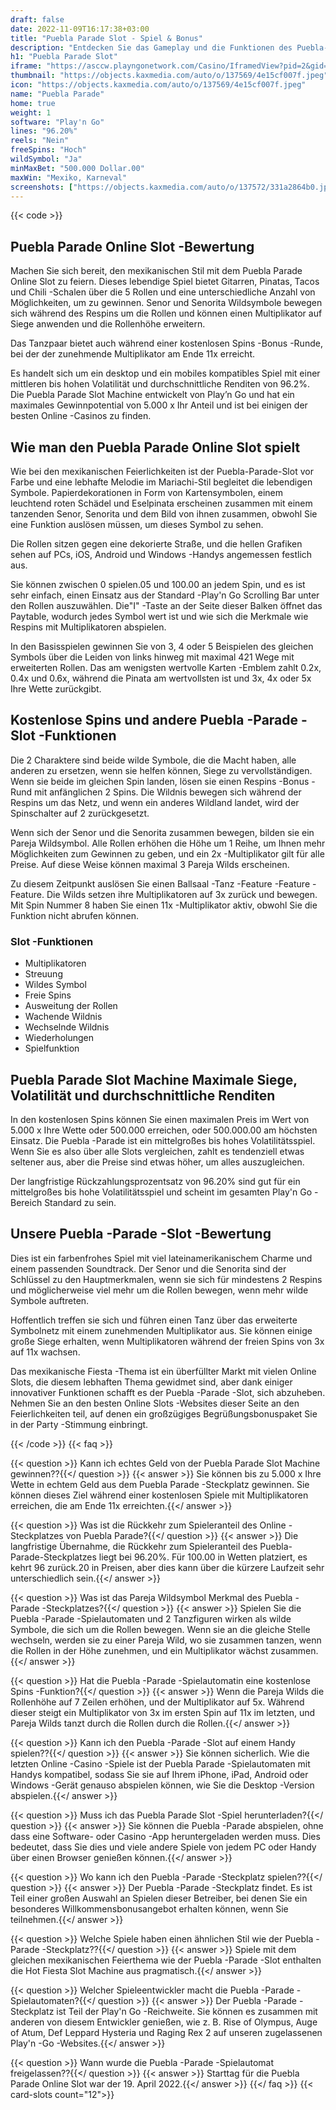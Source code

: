 ```yaml
---
draft: false
date: 2022-11-09T16:17:38+03:00
title: "Puebla Parade Slot - Spiel & Bonus"
description: "Entdecken Sie das Gameplay und die Funktionen des Puebla-Parade-Online-Slot mit mexikanischem Thema in unserer vollständigen Bewertung. Wir sehen auch, wo wir mit dem besten Casino -Bonus spielen können."
h1: "Puebla Parade Slot"
iframe: "https://asccw.playngonetwork.com/Casino/IframedView?pid=2&gid=pueblaparade&lang=en_US&practice=1&channel=desktop&div=flashobject&width=100%25&height=100%25&user=&password=&ctx=&demo=2&brand=&lobby=&rccurrentsessiontime=0&rcintervaltime=0&rcaccounthistoryurl=&rccontinueurl=&rcexiturl=&rchistoryurlmode=&autoplaylimits=0&autoplayreset=0&callback=flashCallback&rcmga=&resourcelevel=0&hasjackpots=False&country=&pauseplay=&playlimit=&selftest=&sessiontime=&coreweburl=https://asccw.playngonetwork.com/&showpoweredby=True"
thumbnail: "https://objects.kaxmedia.com/auto/o/137569/4e15cf007f.jpeg"
icon: "https://objects.kaxmedia.com/auto/o/137569/4e15cf007f.jpeg"
name: "Puebla Parade"
home: true
weight: 1
software: "Play'n Go"
lines: "96.20%"
reels: "Nein"
freeSpins: "Hoch"
wildSymbol: "Ja"
minMaxBet: "500.000 Dollar.00"
maxWin: "Mexiko, Karneval"
screenshots: ["https://objects.kaxmedia.com/auto/o/137572/331a2864b0.jpeg"]
---
```


{{< code >}}<h2>Puebla Parade Online Slot -Bewertung</h2><p>Machen Sie sich bereit, den mexikanischen Stil mit dem Puebla Parade Online Slot zu feiern. Dieses lebendige Spiel bietet Gitarren, Pinatas, Tacos und Chili -Schalen über die 5 Rollen und eine unterschiedliche Anzahl von Möglichkeiten, um zu gewinnen. Senor und Senorita Wildsymbole bewegen sich während des Respins um die Rollen und können einen Multiplikator auf Siege anwenden und die Rollenhöhe erweitern.</p><p>Das Tanzpaar bietet auch während einer kostenlosen Spins -Bonus -Runde, bei der der zunehmende Multiplikator am Ende 11x erreicht.</p><p>Es handelt sich um ein desktop und ein mobiles kompatibles Spiel mit einer mittleren bis hohen Volatilität und durchschnittliche Renditen von 96.2%. Die Puebla Parade Slot Machine entwickelt von Play’n Go und hat ein maximales Gewinnpotential von 5.000 x Ihr Anteil und ist bei einigen der besten Online -Casinos zu finden.</p><h2>Wie man den Puebla Parade Online Slot spielt</h2><p>Wie bei den mexikanischen Feierlichkeiten ist der Puebla-Parade-Slot vor Farbe und eine lebhafte Melodie im Mariachi-Stil begleitet die lebendigen Symbole. Papierdekorationen in Form von Kartensymbolen, einem leuchtend roten Schädel und Eselpinata erscheinen zusammen mit einem tanzenden Senor, Senorita und dem Bild von ihnen zusammen, obwohl Sie eine Funktion auslösen müssen, um dieses Symbol zu sehen.</p><p>Die Rollen sitzen gegen eine dekorierte Straße, und die hellen Grafiken sehen auf PCs, iOS, Android und Windows -Handys angemessen festlich aus.</p><p>Sie können zwischen 0 spielen.05 und 100.00 an jedem Spin, und es ist sehr einfach, einen Einsatz aus der Standard -Play'n Go Scrolling Bar unter den Rollen auszuwählen. Die"I" -Taste an der Seite dieser Balken öffnet das Paytable, wodurch jedes Symbol wert ist und wie sich die Merkmale wie Respins mit Multiplikatoren abspielen.</p><p>In den Basisspielen gewinnen Sie von 3, 4 oder 5 Beispielen des gleichen Symbols über die Leiden von links hinweg mit maximal 421 Wege mit erweiterten Rollen. Das am wenigsten wertvolle Karten -Emblem zahlt 0.2x, 0.4x und 0.6x, während die Pinata am wertvollsten ist und 3x, 4x oder 5x Ihre Wette zurückgibt.</p><h2>Kostenlose Spins und andere Puebla -Parade -Slot -Funktionen</h2><p>Die 2 Charaktere sind beide wilde Symbole, die die Macht haben, alle anderen zu ersetzen, wenn sie helfen können, Siege zu vervollständigen. Wenn sie beide im gleichen Spin landen, lösen sie einen Respins -Bonus -Rund mit anfänglichen 2 Spins. Die Wildnis bewegen sich während der Respins um das Netz, und wenn ein anderes Wildland landet, wird der Spinschalter auf 2 zurückgesetzt.</p><p>Wenn sich der Senor und die Senorita zusammen bewegen, bilden sie ein Pareja Wildsymbol. Alle Rollen erhöhen die Höhe um 1 Reihe, um Ihnen mehr Möglichkeiten zum Gewinnen zu geben, und ein 2x -Multiplikator gilt für alle Preise. Auf diese Weise können maximal 3 Pareja Wilds erscheinen.</p><p>Zu diesem Zeitpunkt auslösen Sie einen Ballsaal -Tanz -Feature -Feature -Feature. Die Wilds setzen ihre Multiplikatoren auf 3x zurück und bewegen. Mit Spin Nummer 8 haben Sie einen 11x -Multiplikator aktiv, obwohl Sie die Funktion nicht abrufen können.</p><h3>
Slot -Funktionen</h3><ul>
<li></span>
Multiplikatoren</li>
<li></span>
Streuung</li>
<li></span>
Wildes Symbol</li>
<li></span>
Freie Spins</li>
<li></span>
Ausweitung der Rollen</li>
<li></span>
Wachende Wildnis</li>
<li></span>
Wechselnde Wildnis</li>
<li></span>
Wiederholungen</li>
<li></span>
Spielfunktion</li></ul><h2>Puebla Parade Slot Machine Maximale Siege, Volatilität und durchschnittliche Renditen</h2><p>In den kostenlosen Spins können Sie einen maximalen Preis im Wert von 5.000 x Ihre Wette oder 500.000 erreichen, oder 500.000.00 am höchsten Einsatz. Die Puebla -Parade ist ein mittelgroßes bis hohes Volatilitätsspiel. Wenn Sie es also über alle Slots vergleichen, zahlt es tendenziell etwas seltener aus, aber die Preise sind etwas höher, um alles auszugleichen.</p><p>Der langfristige Rückzahlungsprozentsatz von 96.20% sind gut für ein mittelgroßes bis hohe Volatilitätsspiel und scheint im gesamten Play'n Go -Bereich Standard zu sein.</p><h2>Unsere Puebla -Parade -Slot -Bewertung</h2><p>Dies ist ein farbenfrohes Spiel mit viel lateinamerikanischem Charme und einem passenden Soundtrack. Der Senor und die Senorita sind der Schlüssel zu den Hauptmerkmalen, wenn sie sich für mindestens 2 Respins und möglicherweise viel mehr um die Rollen bewegen, wenn mehr wilde Symbole auftreten.</p><p>Hoffentlich treffen sie sich und führen einen Tanz über das erweiterte Symbolnetz mit einem zunehmenden Multiplikator aus. Sie können einige große Siege erhalten, wenn Multiplikatoren während der freien Spins von 3x auf 11x wachsen.</p><p>Das mexikanische Fiesta -Thema ist ein überfüllter Markt mit vielen Online Slots, die diesem lebhaften Thema gewidmet sind, aber dank einiger innovativer Funktionen schafft es der Puebla -Parade -Slot, sich abzuheben. Nehmen Sie an den besten Online Slots -Websites dieser Seite an den Feierlichkeiten teil, auf denen ein großzügiges Begrüßungsbonuspaket Sie in der Party -Stimmung einbringt.</p>
{{< /code >}}
{{< faq >}}

{{< question >}} Kann ich echtes Geld von der Puebla Parade Slot Machine gewinnen??{{</ question >}}
{{< answer >}} Sie können bis zu 5.000 x Ihre Wette in echtem Geld aus dem Puebla Parade -Steckplatz gewinnen. Sie können dieses Ziel während einer kostenlosen Spiele mit Multiplikatoren erreichen, die am Ende 11x erreichten.{{</ answer >}}

{{< question >}} Was ist die Rückkehr zum Spieleranteil des Online -Steckplatzes von Puebla Parade?{{</ question >}}
{{< answer >}} Die langfristige Übernahme, die Rückkehr zum Spieleranteil des Puebla-Parade-Steckplatzes liegt bei 96.20%. Für 100.00 in Wetten platziert, es kehrt 96 zurück.20 in Preisen, aber dies kann über die kürzere Laufzeit sehr unterschiedlich sein.{{</ answer >}}

{{< question >}} Was ist das Pareja Wildsymbol Merkmal des Puebla -Parade -Steckplatzes?{{</ question >}}
{{< answer >}} Spielen Sie die Puebla -Parade -Spielautomaten und 2 Tanzfiguren wirken als wilde Symbole, die sich um die Rollen bewegen. Wenn sie an die gleiche Stelle wechseln, werden sie zu einer Pareja Wild, wo sie zusammen tanzen, wenn die Rollen in der Höhe zunehmen, und ein Multiplikator wächst zusammen.{{</ answer >}}

{{< question >}} Hat die Puebla -Parade -Spielautomatin eine kostenlose Spins -Funktion?{{</ question >}}
{{< answer >}} Wenn die Pareja Wilds die Rollenhöhe auf 7 Zeilen erhöhen, und der Multiplikator auf 5x. Während dieser steigt ein Multiplikator von 3x im ersten Spin auf 11x im letzten, und Pareja Wilds tanzt durch die Rollen durch die Rollen.{{</ answer >}}

{{< question >}} Kann ich den Puebla -Parade -Slot auf einem Handy spielen??{{</ question >}}
{{< answer >}} Sie können sicherlich. Wie die letzten Online -Casino -Spiele ist der Puebla Parade -Spielautomaten mit Handys kompatibel, sodass Sie sie auf Ihrem iPhone, iPad, Android oder Windows -Gerät genauso abspielen können, wie Sie die Desktop -Version abspielen.{{</ answer >}}

{{< question >}} Muss ich das Puebla Parade Slot -Spiel herunterladen?{{</ question >}}
{{< answer >}} Sie können die Puebla -Parade abspielen, ohne dass eine Software- oder Casino -App heruntergeladen werden muss. Dies bedeutet, dass Sie dies und viele andere Spiele von jedem PC oder Handy über einen Browser genießen können.{{</ answer >}}

{{< question >}} Wo kann ich den Puebla -Parade -Steckplatz spielen??{{</ question >}}
{{< answer >}} Der Puebla -Parade -Steckplatz findet. Es ist Teil einer großen Auswahl an Spielen dieser Betreiber, bei denen Sie ein besonderes Willkommensbonusangebot erhalten können, wenn Sie teilnehmen.{{</ answer >}}

{{< question >}} Welche Spiele haben einen ähnlichen Stil wie der Puebla -Parade -Steckplatz??{{</ question >}}
{{< answer >}} Spiele mit dem gleichen mexikanischen Feierthema wie der Puebla -Parade -Slot enthalten die Hot Fiesta Slot Machine aus pragmatisch.{{</ answer >}}

{{< question >}} Welcher Spieleentwickler macht die Puebla -Parade -Spielautomaten?{{</ question >}}
{{< answer >}} Der Puebla -Parade -Steckplatz ist Teil der Play'n Go -Reichweite. Sie können es zusammen mit anderen von diesem Entwickler genießen, wie z. B. Rise of Olympus, Auge of Atum, Def Leppard Hysteria und Raging Rex 2 auf unseren zugelassenen Play'n -Go -Websites.{{</ answer >}}

{{< question >}} Wann wurde die Puebla -Parade -Spielautomat freigelassen??{{</ question >}}
{{< answer >}} Starttag für die Puebla Parade Online Slot war der 19. April 2022.{{</ answer >}}
{{</ faq >}}
{{< card-slots count="12">}}